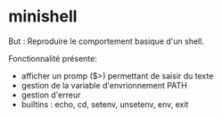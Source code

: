# minishell

But : Reproduire le comportement basique d'un shell.

Fonctionnalité présente:
  * afficher un promp ($>) permettant de saisir du texte
  * gestion de la variable d'envrionnement PATH
  * gestion d'erreur
  * builtins : echo, cd, setenv, unsetenv, env, exit
